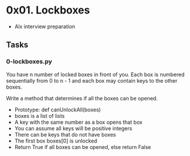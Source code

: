 # 0x01. Lockboxes

- Alx interview preparation


## __Tasks__


### 0-lockboxes.py

You have n number of locked boxes in front of you.
Each box is numbered sequentially from 0 to n - 1 and each box may contain keys to the other boxes.

Write a method that determines if all the boxes can be opened.

- Prototype: def canUnlockAll(boxes)
- boxes is a list of lists
- A key with the same number as a box opens that box
- You can assume all keys will be positive integers
 - There can be keys that do not have boxes
- The first box boxes[0] is unlocked
- Return True if all boxes can be opened, else return False


